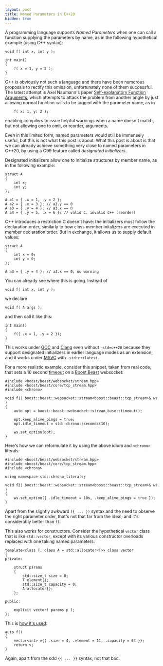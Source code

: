 ```yaml
---
layout: post
title: Named Parameters in C++20
hidden: true
---
```


A programming language supports _Named Parameters_ when one
can call a function supplying the parameters by name, as in
the following hypothetical example (using C++ syntax):

```
void f( int x, int y );

int main()
{
    f( x = 1, y = 2 );
}
```

C++ is obviously not such a language and there have been
numerous proposals to rectify this omission, unfortunately none
of them successful. The latest attempt is Axel Naumann's paper
[Self-explanatory Function Arguments](http://www.open-std.org/jtc1/sc22/wg21/docs/papers/2018/p0671r2.html),
which attempts to attack the problem from another angle by just
allowing normal function calls to be tagged with the parameter
name, as in

```
    f( x: 1, y: 2 );
```

enabling compilers to issue helpful warnings when a name doesn't
match, but not allowing one to omit, or reorder, arguments.

Even in this limited form, named parameters would still be immensely
useful, but this is not what this post is about. What this post is
about is that we can already achieve something very close to named
parameters in C++20, by using a C99 feature called _designated
initializers_.

Designated initializers allow one to initialize structures by
member name, as in the following example:

```
struct A
{
    int x;
    int y;
};

A a1 = { .x = 1, .y = 2 };
A a2 = { .x = 3 }; // a2.y == 0
A a3 = { .y = 4 }; // a3.x == 0
A a4 = { .y = 5, .x = 6 }; // valid C, invalid C++ (reorder)
```

C++ introduces a restriction C doesn't have: the initializers
must follow the declaration order, similarly to how class member
initalizers are executed in member declaration order. But in
exchange, it allows us to supply default values:

```
struct A
{
    int x = 0;
    int y = 0;
};

A a3 = { .y = 4 }; // a3.x == 0, no warning
```

You can already see where this is going. Instead of

```
void f( int x, int y );
```

we declare

```
void f( A args );
```

and then call it like this:

```
int main()
{
    f({ .x = 1, .y = 2 });
}
```

This works under [GCC](https://godbolt.org/z/YfWj3W) and
[Clang](https://godbolt.org/z/vbnz4T) even without `-std=c++20` because
they support designated initializers in earlier language modes as
an extension, and it works under [MSVC](https://godbolt.org/z/bKozaW)
with `-std:c++latest`.

For a more realistic example, consider this snippet, taken from real
code, that sets a 10 second
[timeout](https://www.boost.org/doc/libs/1_74_0/libs/beast/doc/html/beast/using_websocket/timeouts.html)
on a [Boost.Beast](https://boost.org/libs/beast) websocket:

```
#include <boost/beast/websocket/stream.hpp>
#include <boost/beast/core/tcp_stream.hpp>
#include <chrono>

void f1( boost::beast::websocket::stream<boost::beast::tcp_stream>& ws )
{
    auto opt = boost::beast::websocket::stream_base::timeout();

    opt.keep_alive_pings = true;
    opt.idle_timeout = std::chrono::seconds(10);

    ws.set_option(opt);
}
```

Here's how we can reformulate it by using the above idiom and `<chrono>`
literals:

```
#include <boost/beast/websocket/stream.hpp>
#include <boost/beast/core/tcp_stream.hpp>
#include <chrono>

using namespace std::chrono_literals;

void f2( boost::beast::websocket::stream<boost::beast::tcp_stream>& ws )
{
    ws.set_option({ .idle_timeout = 10s, .keep_alive_pings = true });
}
```

Apart from the slightly awkward `({ ... })` syntax and the need to observe
the right parameter order, that's not that far from the ideal; and it's
considerably better than `f1`.

This also works for constructors. Consider the hypothetical `vector` class
that is like `std::vector`, except with its various constructor overloads
replaced with one taking named parameters:

```
template<class T, class A = std::allocator<T>> class vector
{
private:

    struct params
    {
        std::size_t size = 0;
        T element{};
        std::size_t capacity = 0;
        A allocator{};
    };

public:

    explicit vector( params p );
};
```

This is [how it's used](https://godbolt.org/z/x17fdY):

```
auto f()
{
    vector<int> v{{ .size = 4, .element = 11, .capacity = 64 }};
    return v;
}
```

Again, apart from the odd `{{ ... }}` syntax, not that bad.
